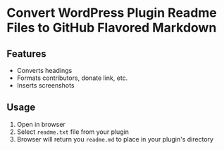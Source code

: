 Convert WordPress Plugin Readme Files to GitHub Flavored Markdown
==================================================================

Features
--------

* Converts headings
* Formats contributors, donate link, etc.
* Inserts screenshots

Usage
-----

1. Open in browser
2. Select `readme.txt` file from your plugin
3. Browser will return you `readme.md` to place in your plugin's directory